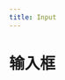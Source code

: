 ```yaml
---
title: Input
---
```

# 输入框

<ClientOnly>
<input-demo-1></input-demo-1>
</ClientOnly>

<ClientOnly>
<input-demo-2></input-demo-2>
</ClientOnly>
